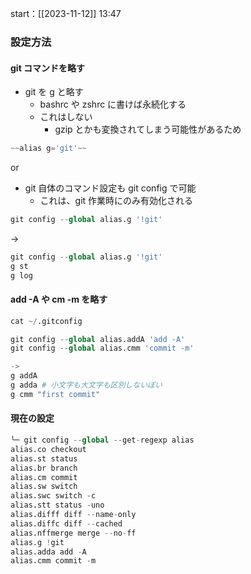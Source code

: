 start：[[2023-11-12]] 13:47

### 設定方法

#### git コマンドを略す

- git を g と略す
  - bashrc や zshrc に書けば永続化する
  - これはしない
    - gzip とかも変換されてしまう可能性があるため

```python
~~alias g='git'~~
```

or

- git 自体のコマンド設定も git config で可能
  - これは、git 作業時にのみ有効化される

```python
git config --global alias.g '!git'
```

->

```python
git config --global alias.g '!git'
g st
g log
```

#### add -A や cm -m を略す

```python
cat ~/.gitconfig

git config --global alias.addA 'add -A'
git config --global alias.cmm 'commit -m'

->
g addA
g adda # 小文字も大文字も区別しないぽい
g cmm "first commit"
```

#### 現在の設定

```python
╰─ git config --global --get-regexp alias                                                                                                              ─╯
alias.co checkout
alias.st status
alias.br branch
alias.cm commit
alias.sw switch
alias.swc switch -c
alias.stt status -uno
alias.difff diff --name-only
alias.diffc diff --cached
alias.nffmerge merge --no-ff
alias.g !git
alias.adda add -A
alias.cmm commit -m
```
